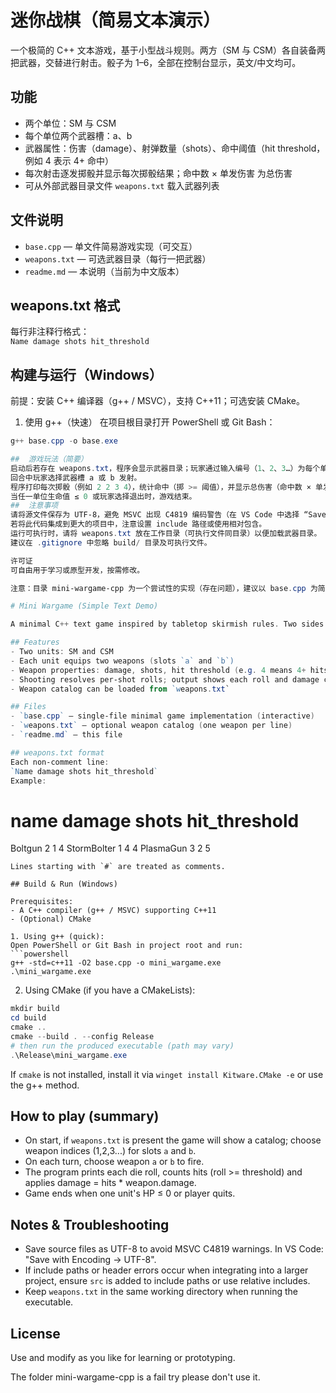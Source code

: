 # 迷你战棋（简易文本演示）

一个极简的 C++ 文本游戏，基于小型战斗规则。两方（SM 与 CSM）各自装备两把武器，交替进行射击。骰子为 1–6，全部在控制台显示，英文/中文均可。

## 功能
- 两个单位：SM 与 CSM  
- 每个单位两个武器槽：a、b  
- 武器属性：伤害（damage）、射弹数量（shots）、命中阈值（hit threshold，例如 4 表示 4+ 命中）  
- 每次射击逐发掷骰并显示每次掷骰结果；命中数 × 单发伤害 为总伤害  
- 可从外部武器目录文件 `weapons.txt` 载入武器列表

## 文件说明
- `base.cpp` — 单文件简易游戏实现（可交互）  
- `weapons.txt` — 可选武器目录（每行一把武器）  
- `readme.md` — 本说明（当前为中文版本）

## weapons.txt 格式
每行非注释行格式：  
`Name damage shots hit_threshold`  
## 构建与运行（Windows）

前提：安装 C++ 编译器（g++ / MSVC），支持 C++11；可选安装 CMake。

1. 使用 g++（快速）
在项目根目录打开 PowerShell 或 Git Bash：
```powershell
g++ base.cpp -o base.exe

##  游戏玩法（简要）
启动后若存在 weapons.txt，程序会显示武器目录；玩家通过输入编号（1、2、3…）为每个单位选择两把武器。
回合中玩家选择武器槽 a 或 b 发射。
程序打印每次掷骰（例如 2 2 3 4），统计命中（掷 >= 阈值），并显示总伤害（命中数 × 单发伤害）。
当任一单位生命值 ≤ 0 或玩家选择退出时，游戏结束。
##  注意事项
请将源文件保存为 UTF-8，避免 MSVC 出现 C4819 编码警告（在 VS Code 中选择 “Save with Encoding → UTF-8”）。
若将此代码集成到更大的项目中，注意设置 include 路径或使用相对包含。
运行可执行时，请将 weapons.txt 放在工作目录（可执行文件同目录）以便加载武器目录。
建议在 .gitignore 中忽略 build/ 目录及可执行文件。

许可证
可自由用于学习或原型开发，按需修改。

注意：目录 mini-wargame-cpp 为一个尝试性的实现（存在问题），建议以 base.cpp 为简化示例使用，若需完善请参考源码并修复。

# Mini Wargame (Simple Text Demo)

A minimal C++ text game inspired by tabletop skirmish rules. Two sides (SM and CSM) equip two weapons each and take turns shooting. Dice are simulated (1–6). All in-console, English text.

## Features
- Two units: SM and CSM
- Each unit equips two weapons (slots `a` and `b`)
- Weapon properties: damage, shots, hit threshold (e.g. 4 means 4+ hits)
- Shooting resolves per-shot rolls; output shows each roll and damage calculation
- Weapon catalog can be loaded from `weapons.txt`

## Files
- `base.cpp` — single-file minimal game implementation (interactive)
- `weapons.txt` — optional weapon catalog (one weapon per line)
- `readme.md` — this file

## weapons.txt format
Each non-comment line:  
`Name damage shots hit_threshold`  
Example:
```
# name damage shots hit_threshold
Boltgun 2 1 4
StormBolter 1 4 4
PlasmaGun 3 2 5
```
Lines starting with `#` are treated as comments.

## Build & Run (Windows)

Prerequisites:
- A C++ compiler (g++ / MSVC) supporting C++11
- (Optional) CMake

1. Using g++ (quick):
Open PowerShell or Git Bash in project root and run:
```powershell
g++ -std=c++11 -O2 base.cpp -o mini_wargame.exe
.\mini_wargame.exe
```

2. Using CMake (if you have a CMakeLists):
```powershell
mkdir build
cd build
cmake ..
cmake --build . --config Release
# then run the produced executable (path may vary)
.\Release\mini_wargame.exe
```

If `cmake` is not installed, install it via `winget install Kitware.CMake -e` or use the g++ method.

## How to play (summary)
- On start, if `weapons.txt` is present the game will show a catalog; choose weapon indices (1,2,3...) for slots `a` and `b`.
- On each turn, choose weapon `a` or `b` to fire.
- The program prints each die roll, counts hits (roll >= threshold) and applies damage = hits * weapon.damage.
- Game ends when one unit's HP ≤ 0 or player quits.

## Notes & Troubleshooting
- Save source files as UTF-8 to avoid MSVC C4819 warnings. In VS Code: "Save with Encoding → UTF-8".
- If include paths or header errors occur when integrating into a larger project, ensure `src` is added to include paths or use relative includes.
- Keep `weapons.txt` in the same working directory when running the executable.

## License
Use and modify as you like for learning or prototyping.

The folder mini-wargame-cpp is a fail try please don't use it.
